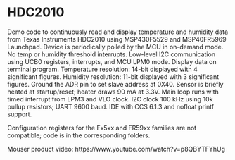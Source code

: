 # HDC2010
 
Demo code to continuously read and display temperature and humidity data from Texas Instruments HDC2010 using MSP430F5529 and MSP40FR5969 Launchpad.
Device is periodically polled by the MCU in on-demand mode. No temp or humidity threshold interrupts.
Low-level I2C communication using UCB0 registers, interrupts, and MCU LPM0 mode. Display data on terminal program.
Temperature resolution: 14-bit displayed with 4 significant figures.
Humidity resolution: 11-bit displayed with 3 significant figures. Ground the ADR pin to set slave address at 0X40.
Sensor is briefly heated at startup/reset; heater draws 90 mA at 3.3V.
Main loop runs with timed interrupt from LPM3 and VLO clock. I2C clock 100 kHz using 10k pullup resistors; UART 9600 baud.
IDE with CCS 6.1.3 and nofloat printf support.

<p>Configuration registers for the Fx5xx and FR59xx families are not compatible; code is in the corresponding folders.

<p>Mouser product video: https://www.youtube.com/watch?v=p8QBYTFYhUg
